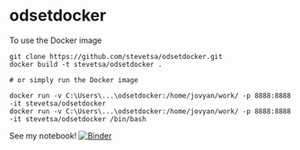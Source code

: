 # odsetdocker

To use the Docker image
```
git clone https://github.com/stevetsa/odsetdocker.git
docker build -t stevetsa/odsetdocker .

# or simply run the Docker image

docker run -v C:\Users\...\odsetdocker:/home/jovyan/work/ -p 8888:8888 -it stevetsa/odsetdocker
docker run -v C:\Users\...\odsetdocker:/home/jovyan/work/ -p 8888:8888 -it stevetsa/odsetdocker /bin/bash
```

See my notebook! [![Binder](https://mybinder.org/badge_logo.svg)](https://mybinder.org/v2/gh/stevetsa/odsetdocker/main)
